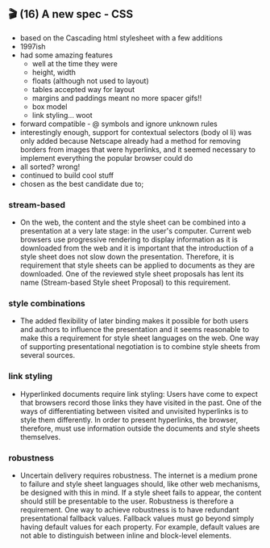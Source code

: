 ## 🎬 (16) A new spec - CSS

- based on the Cascading html stylesheet with a few additions
- 1997ish
- had some amazing features
  - well at the time they were
  - height, width
  - floats (although not used to layout)
  - tables accepted way for layout
  - margins and paddings meant no more spacer gifs!!
  - box model
  - link styling... woot
- forward compatible - @ symbols and ignore unknown rules
- interestingly enough, support for contextual selectors (body ol li) was only added because Netscape already had a method for removing borders from images that were hyperlinks, and it seemed necessary to implement everything the popular browser could do
- all sorted? wrong!
- continued to build cool stuff
- chosen as the best candidate due to;

### stream-based

- On the web, the content and the style sheet can be combined into a presentation at a very late stage: in the user's computer. Current web browsers use progressive rendering to display information as it is downloaded from the web and it is important that the introduction of a style sheet does not slow down the presentation. Therefore, it is requirement that style sheets can be applied to documents as they are downloaded. One of the reviewed style sheet proposals has lent its name (Stream-based Style sheet Proposal) to this requirement.

### style combinations

- The added flexibility of later binding makes it possible for both users and authors to influence the presentation and it seems reasonable to make this a requirement for style sheet languages on the web. One way of supporting presentational negotiation is to combine style sheets from several sources.

### link styling

- Hyperlinked documents require link styling: Users have come to expect that browsers record those links they have visited in the past. One of the ways of differentiating between visited and unvisited hyperlinks is to style them differently. In order to present hyperlinks, the browser, therefore, must use information outside the documents and style sheets themselves.

### robustness

- Uncertain delivery requires robustness. The internet is a medium prone to failure and style sheet languages should, like other web mechanisms, be designed with this in mind. If a style sheet fails to appear, the content should still be presentable to the user. Robustness is therefore a requirement. One way to achieve robustness is to have redundant presentational fallback values. Fallback values must go beyond simply having default values for each property. For example, default values are not able to distinguish between inline and block-level elements.
